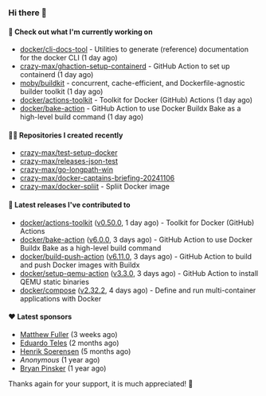 ### Hi there 👋

#### 👷 Check out what I'm currently working on

- [docker/cli-docs-tool](https://github.com/docker/cli-docs-tool) - Utilities to generate (reference) documentation for the docker CLI (1 day ago)
- [crazy-max/ghaction-setup-containerd](https://github.com/crazy-max/ghaction-setup-containerd) - GitHub Action to set up containerd (1 day ago)
- [moby/buildkit](https://github.com/moby/buildkit) - concurrent, cache-efficient, and Dockerfile-agnostic builder toolkit (1 day ago)
- [docker/actions-toolkit](https://github.com/docker/actions-toolkit) - Toolkit for Docker (GitHub) Actions (1 day ago)
- [docker/bake-action](https://github.com/docker/bake-action) - GitHub Action to use Docker Buildx Bake as a high-level build command (1 day ago)

#### 👨‍💻 Repositories I created recently

- [crazy-max/test-setup-docker](https://github.com/crazy-max/test-setup-docker)
- [crazy-max/releases-json-test](https://github.com/crazy-max/releases-json-test)
- [crazy-max/go-longpath-win](https://github.com/crazy-max/go-longpath-win)
- [crazy-max/docker-captains-briefing-20241106](https://github.com/crazy-max/docker-captains-briefing-20241106)
- [crazy-max/docker-spliit](https://github.com/crazy-max/docker-spliit) - Spliit Docker image

#### 🚀 Latest releases I've contributed to

- [docker/actions-toolkit](https://github.com/docker/actions-toolkit) ([v0.50.0](https://github.com/docker/actions-toolkit/releases/tag/v0.50.0), 1 day ago) - Toolkit for Docker (GitHub) Actions
- [docker/bake-action](https://github.com/docker/bake-action) ([v6.0.0](https://github.com/docker/bake-action/releases/tag/v6.0.0), 3 days ago) - GitHub Action to use Docker Buildx Bake as a high-level build command
- [docker/build-push-action](https://github.com/docker/build-push-action) ([v6.11.0](https://github.com/docker/build-push-action/releases/tag/v6.11.0), 3 days ago) - GitHub Action to build and push Docker images with Buildx
- [docker/setup-qemu-action](https://github.com/docker/setup-qemu-action) ([v3.3.0](https://github.com/docker/setup-qemu-action/releases/tag/v3.3.0), 3 days ago) - GitHub Action to install QEMU static binaries
- [docker/compose](https://github.com/docker/compose) ([v2.32.2](https://github.com/docker/compose/releases/tag/v2.32.2), 4 days ago) - Define and run multi-container applications with Docker

#### ❤️ Latest sponsors
- [Matthew Fuller](https://github.com/mathematics333) (3 weeks ago)
- [Eduardo Teles](https://github.com/eduardoteles17) (2 months ago)
- [Henrik Soerensen](https://github.com/hsoerensen) (5 months ago)
- _Anonymous_ (1 year ago)
- [Bryan Pinsker](https://github.com/BryanPinsker) (1 year ago)

Thanks again for your support, it is much appreciated! 🙏
